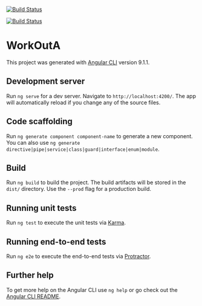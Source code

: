 [![Build Status](https://dev.azure.com/Projectwerk/Test/_apis/build/status/r0237360.WorkoutA?branchName=master)](https://dev.azure.com/Projectwerk/Test/_build/latest?definitionId=4&branchName=master)

[![Build Status](https://dev.azure.com/Projectwerk/Test/_apis/build/status/r0237360.WorkoutA?branchName=master)](https://dev.azure.com/Projectwerk/Test/_build/latest?definitionId=4&branchName=master)
# WorkOutA 

This project was generated with [Angular CLI](https://github.com/angular/angular-cli) version 9.1.1.

## Development server

Run `ng serve` for a dev server. Navigate to `http://localhost:4200/`. The app will automatically reload if you change any of the source files.

## Code scaffolding

Run `ng generate component component-name` to generate a new component. You can also use `ng generate directive|pipe|service|class|guard|interface|enum|module`.

## Build

Run `ng build` to build the project. The build artifacts will be stored in the `dist/` directory. Use the `--prod` flag for a production build.

## Running unit tests

Run `ng test` to execute the unit tests via [Karma](https://karma-runner.github.io).

## Running end-to-end tests

Run `ng e2e` to execute the end-to-end tests via [Protractor](http://www.protractortest.org/).

## Further help

To get more help on the Angular CLI use `ng help` or go check out the [Angular CLI README](https://github.com/angular/angular-cli/blob/master/README.md).

